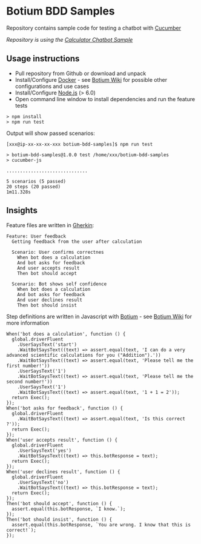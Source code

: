 # Botium BDD Samples

Repository contains sample code for testing a chatbot with [Cucumber](https://cucumber.io/)

_Repository is using the [Calculator Chatbot Sample](https://github.com/codeforequity-at/testmybot-sample-calculator)_

## Usage instructions

* Pull repository from Github or download and unpack
* Install/Configure [Docker](https://www.docker.com/) - see [Botium Wiki](https://github.com/codeforequity-at/botium-core/wiki) for possible other configurations and use cases
* Install/Configure [Node.js](https://nodejs.org) (> 6.0)
* Open command line window to install dependencies and run the feature tests

```
> npm install
> npm run test
```

Output will show passed scenarios:
```
[xxx@ip-xx-xx-xx-xxx botium-bdd-samples]$ npm run test

> botium-bdd-samples@1.0.0 test /home/xxx/botium-bdd-samples
> cucumber-js

..............................

5 scenarios (5 passed)
20 steps (20 passed)
1m11.328s
```

## Insights

Feature files are written in [Gherkin](https://github.com/cucumber/cucumber/wiki/Gherkin):

```
Feature: User feedback
  Getting feedback from the user after calculation

  Scenario: User confirms correctnes
    When bot does a calculation
	And bot asks for feedback
	And user accepts result
    Then bot should accept

  Scenario: Bot shows self confidence
    When bot does a calculation
	And bot asks for feedback
	And user declines result
    Then bot should insist
```

Step definitions are written in Javascript with [Botium](https://www.botium.at) - see [Botium Wiki](https://github.com/codeforequity-at/botium-core/wiki/) for more information

```
When('bot does a calculation', function () {
  global.driverFluent
    .UserSaysText('start')
    .WaitBotSaysText((text) => assert.equal(text, 'I can do a very advanced scientific calculations for you ("Addition").'))
    .WaitBotSaysText((text) => assert.equal(text, 'Please tell me the first number!'))
    .UserSaysText('1')
    .WaitBotSaysText((text) => assert.equal(text, 'Please tell me the second number!'))
    .UserSaysText('1')
    .WaitBotSaysText((text) => assert.equal(text, '1 + 1 = 2'));
  return Exec();
});
When('bot asks for feedback', function () {
  global.driverFluent
    .WaitBotSaysText((text) => assert.equal(text, 'Is this correct ?'));
  return Exec();
});
When('user accepts result', function () {
  global.driverFluent
    .UserSaysText('yes')
    .WaitBotSaysText((text) => this.botResponse = text);
  return Exec();
});
When('user declines result', function () {
  global.driverFluent
    .UserSaysText('no')
    .WaitBotSaysText((text) => this.botResponse = text);
  return Exec();
});
Then('bot should accept', function () {
  assert.equal(this.botResponse, `I know.`);
});
Then('bot should insist', function () {
  assert.equal(this.botResponse, `You are wrong. I know that this is correct!`);
});
```






